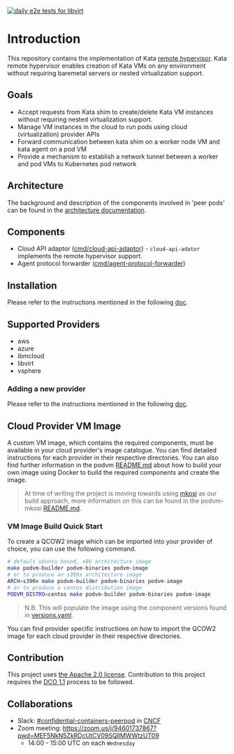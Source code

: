 [![daily e2e tests for libvirt](https://github.com/confidential-containers/cloud-api-adaptor/actions/workflows/daily-e2e-tests-libvirt.yaml/badge.svg)](https://github.com/confidential-containers/cloud-api-adaptor/actions/workflows/daily-e2e-tests-libvirt.yaml)

# Introduction

This repository contains the implementation of Kata [remote hypervisor](https://github.com/kata-containers/kata-containers/tree/CCv0).
Kata remote hypervisor enables creation of Kata VMs on any environment without requiring baremetal servers or nested
virtualization support.

## Goals

* Accept requests from Kata shim to create/delete Kata VM instances without requiring nested virtualization support.
* Manage VM instances in the cloud to run pods using cloud (virtualization) provider APIs
* Forward communication between kata shim on a worker node VM and kata agent on a pod VM
* Provide a mechanism to establish a network tunnel between a worker and pod VMs to Kubernetes pod network

## Architecture

The background and description of the components involved in 'peer pods' can be found in the [architecture documentation](./docs/architecture.md).

## Components

* Cloud API adaptor ([cmd/cloud-api-adaptor](./cmd/cloud-api-adaptor)) - `cloud-api-adator` implements the remote hypervisor support.
* Agent protocol forwarder ([cmd/agent-protocol-forwarder](./cmd/agent-protocol-forwarder))

## Installation

Please refer to the instructions mentioned in the following [doc](install/README.md).

## Supported Providers

* aws
* azure
* ibmcloud
* libvirt
* vsphere

### Adding a new provider

Please refer to the instructions mentioned in the following [doc](./docs/addnewprovider.md).

## Cloud Provider VM Image

A custom VM image, which contains the required components, must be available in your cloud provider's image catalogue. You can find detailed instructions for
each provider in their respective directories. You can also find further information in the podvm [README.md](./podvm/README.md) about how to build your own
image using Docker to build the required components and create the image.

> At time of writing the project is moving towards using [mkosi](https://github.com/systemd/mkosi) as our build approach, more information on this can be found
> in the podvm-mkosi [README.md](./podvm-mkosi/README.md).

### VM Image Build Quick Start

To create a QCOW2 image which can be imported into your provider of choice, you can use the following command.

```bash
# default ubuntu based, x86 architecture image
make podvm-builder podvm-binaries podvm-image
# or to produce an s390x architecture image
ARCH=s390x make podvm-builder podvm-binaries podvm-image
# or to produce a centos distribution image
PODVM_DISTRO=centos make podvm-builder podvm-binaries podvm-image
```

> N.B. This will populate the image using the component versions found in [versions.yaml](./versions.yaml).

You can find provider specific instructions on how to import the QCOW2 image for each cloud provider in their respective directories.

## Contribution

This project uses [the Apache 2.0 license](./LICENSE). Contribution to this project requires the [DCO 1.1](./DCO1.1.txt) process to be followed.

## Collaborations

* Slack: [#confidential-containers-peerpod](https://cloud-native.slack.com/archives/C04A2EJ70BX) in [CNCF](https://communityinviter.com/apps/cloud-native/cncf)
* Zoom meeting: https://zoom.us/j/94601737867?pwd=MEF5NkN5ZkRDcUtCV09SQllMWWtzUT09
    * 14:00 - 15:00 UTC on each `Wednesday`
